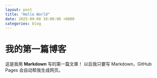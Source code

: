 ```yaml
---
layout: post
title: "Hello World"
date: 2025-09-08 10:00:00 +0800
categories: blog
---
```


# 我的第一篇博客

这是我用 **Markdown** 写的第一篇文章！
以后我只要写 Markdown，GitHub Pages 会自动帮我生成网页。
